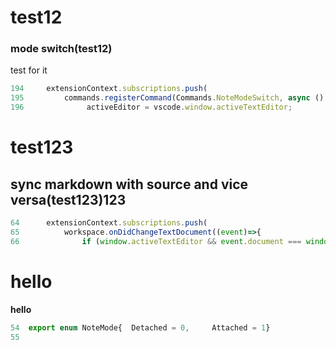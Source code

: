 # test12
  
<!-- # [extension.ts](d:\extra\github\separable-notes\src\extension.ts) -->  
### mode switch(**test12**)
test  for it
```ts
194  	extensionContext.subscriptions.push(
195  		commands.registerCommand(Commands.NoteModeSwitch, async () => {
196              activeEditor = vscode.window.activeTextEditor;
```
# test123
  
<!-- # [extension.ts](d:\extra\github\separable-notes\src\extension.ts) -->  
## sync markdown with source and vice versa(**test123**)123
```ts
64      extensionContext.subscriptions.push(
65          workspace.onDidChangeTextDocument((event)=>{
66              if (window.activeTextEditor && event.document === window.activeTextEditor.document) {
```
# hello
  
<!-- # [constants.ts](d:\extra\github\separable-notes\src\constants\constants.ts) -->  
**hello**
```ts
54  export enum NoteMode{  Detached = 0,     Attached = 1}
55  
```
